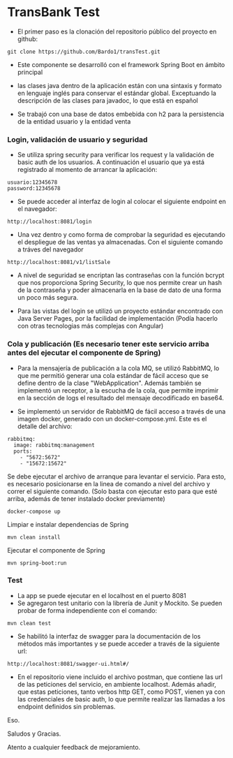 # TransBank Test 


* El primer paso es la clonación del repositorio público del proyecto en github:
```
git clone https://github.com/Bardo1/transTest.git
```
* Este componente se desarrolló con el framework Spring Boot en ámbito principal 

* las clases java dentro de la aplicación están con una sintaxis y formato en lenguaje inglés para conservar el estándar global. Exceptuando la descripción de las clases para javadoc, lo que está en español

* Se trabajó con una base de datos embebida con h2 para la persistencia de la entidad usuario y la entidad venta

### Login, validación de usuario y seguridad

* Se utiliza spring security para verificar los request y la validación de basic auth de los usuarios.
A continuación el usuario que ya está registrado al momento de arrancar la aplicación:
```
usuario:12345678
password:12345678
```
* Se puede acceder al interfaz de login al colocar el siguiente endpoint en el navegador:
```
http://localhost:8081/login
```
* Una vez dentro y como forma de comprobar la seguridad es ejecutando el despliegue de las ventas ya almacenadas. Con el siguiente comando a tráves del navegador
```
http://localhost:8081/v1/listSale
```
* A nivel de seguridad se encriptan las contraseñas con la función bcrypt que nos proporciona Spring Security, lo que nos permite crear un hash de la contraseña y poder almacenarla en la base de dato de una forma un poco más segura.

* Para las vistas del login se utilizó un proyecto estándar encontrado con Java Server Pages, por la facilidad de implementación (Podía hacerlo con otras tecnologias más complejas con Angular)

### Cola y publicación (Es necesario tener este servicio arriba antes del ejecutar el componente de Spring)

* Para la mensajería de publicación a la cola MQ, se utilizó RabbitMQ, lo que me permitió generar una cola estándar de fácil acceso que se define dentro de la clase "WebApplication". Además también se implementó un receptor, a la escucha de la cola, que permite imprimir en la sección de logs el resultado del mensaje decodificado en base64.

* Se implementó un servidor de RabbitMQ de fácil acceso a través de una imagen docker, generado con un docker-compose.yml.
Este es el detalle del archivo:
```
rabbitmq:
  image: rabbitmq:management
  ports:
    - "5672:5672"
    - "15672:15672"
```
Se debe ejecutar el archivo de arranque para levantar el servicio. Para esto, es necesario posicionarse en la linea de comando a nivel del archivo y correr el siguiente comando.
(Solo basta con ejecutar esto para que esté arriba, además de tener instalado docker previamente)
```
docker-compose up
```
Limpiar e instalar dependencias de Spring
```
mvn clean install
```
Ejecutar el componente de Spring
```
mvn spring-boot:run
```

### Test

* La app se puede ejecutar en el localhost en el puerto 8081
* Se agregaron test unitario con la librería de Junit y Mockito. Se pueden probar de forma independiente con el comando:
```
mvn clean test
```
* Se habilitó la interfaz de swagger para la documentación de los métodos más importantes y se puede acceder a través de la siguiente url: 
```
http://localhost:8081/swagger-ui.html#/
```
* En el repositorio viene incluido el archivo postman, que contiene las url de las peticiones del servicio, en ambiente localhost.
Además añadir, que estas peticiones, tanto verbos http GET, como POST, vienen ya con las credenciales de basic auth, lo que permite realizar las llamadas
a los endpoint definidos sin problemas.


Eso.

Saludos y Gracias.

Atento a cualquier feedback de mejoramiento.
